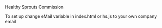 Healthy Sprouts Commission


To set up change eMail variable in index.html or hs.js to your own company email